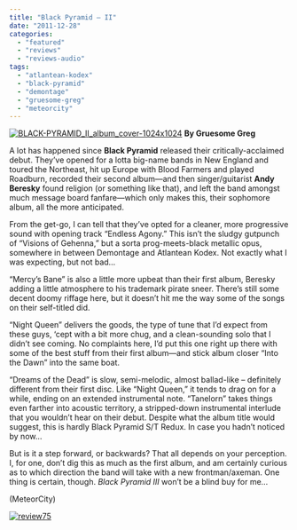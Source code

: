 ```yaml
---
title: "Black Pyramid – II"
date: "2011-12-28"
categories: 
  - "featured"
  - "reviews"
  - "reviews-audio"
tags: 
  - "atlantean-kodex"
  - "black-pyramid"
  - "demontage"
  - "gruesome-greg"
  - "meteorcity"
---
```


[![](http://www.hellbound.ca/wp-content/uploads/2011/12/BLACK-PYRAMID_II_album_cover-1024x1024-590x590.jpg "BLACK-PYRAMID_II_album_cover-1024x1024")](http://www.hellbound.ca/wp-content/uploads/2011/12/BLACK-PYRAMID_II_album_cover-1024x1024.jpg) **By Gruesome Greg**

A lot has happened since **Black Pyramid** released their critically-acclaimed debut. They’ve opened for a lotta big-name bands in New England and toured the Northeast, hit up Europe with Blood Farmers and played Roadburn, recorded their second album—and then singer/guitarist **Andy Beresky** found religion (or something like that), and left the band amongst much message board fanfare—which only makes this, their sophomore album, all the more anticipated.

From the get-go, I can tell that they’ve opted for a cleaner, more progressive sound with opening track “Endless Agony.” This isn’t the sludgy gutpunch of “Visions of Gehenna,” but a sorta prog-meets-black metallic opus, somewhere in between Demontage and Atlantean Kodex. Not exactly what I was expecting, but not bad…

“Mercy’s Bane” is also a little more upbeat than their first album, Beresky adding a little atmosphere to his trademark pirate sneer. There’s still some decent doomy riffage here, but it doesn’t hit me the way some of the songs on their self-titled did.

“Night Queen” delivers the goods, the type of tune that I’d expect from these guys, ‘cept with a bit more chug, and a clean-sounding solo that I didn’t see coming. No complaints here, I’d put this one right up there with some of the best stuff from their first album—and stick album closer “Into the Dawn” into the same boat.

“Dreams of the Dead” is slow, semi-melodic, almost ballad-like – definitely different from their first disc. Like “Night Queen,” it tends to drag on for a while, ending on an extended instrumental note. “Tanelorn” takes things even farther into acoustic territory, a stripped-down instrumental interlude that you wouldn’t hear on their debut. Despite what the album title would suggest, this is hardly Black Pyramid S/T Redux. In case you hadn’t noticed by now…

But is it a step forward, or backwards? That all depends on your perception. I, for one, don’t dig this as much as the first album, and am certainly curious as to which direction the band will take with a new frontman/axeman. One thing is certain, though. _Black Pyramid III_ won’t be a blind buy for me…

(MeteorCity)

[![](http://www.hellbound.ca/wp-content/uploads/2009/09/review75.png "review75")](http://www.hellbound.ca/wp-content/uploads/2009/09/review75.png)
